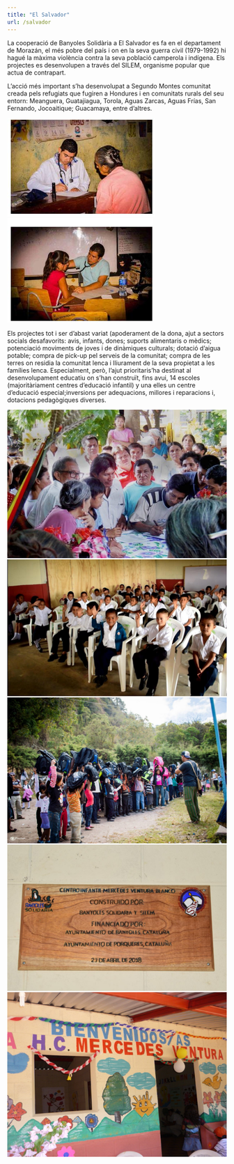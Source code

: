 ```yaml
---
title: "El Salvador"
url: /salvador
---
```


La cooperació de Banyoles Solidària a El Salvador es fa en el departament de Morazán, el més pobre del país i on en la seva guerra civil (1979-1992) hi hagué la màxima violència contra la seva població camperola i indígena. Els projectes es desenvolupen a través del SILEM, organisme popular que actua de contrapart.

L’acció més important s’ha desenvolupat a Segundo Montes comunitat creada pels refugiats que fugiren a Hondures i en comunitats rurals del seu entorn: Meanguera, Guatajiagua, Torola, Aguas Zarcas, Aguas Frías, San Fernando, Jocoaitique; Guacamaya, entre d’altres.

![](salvador_img/sm88.JPG)  ![](salvador_img/sm91.JPG)

Els projectes tot i ser d’abast variat (apoderament de la dona, ajut a sectors socials desafavorits: avis, infants, dones; suports alimentaris o mèdics; potenciació moviments de joves i de dinàmiques culturals; dotació d’aigua potable; compra de pick-up pel serveis de la comunitat; compra de les terres on residia la comunitat lenca i lliurament de la seva propietat a les famílies lenca. Especialment, però, l’ajut prioritaris’ha destinat al desenvolupament educatiu on s’han construït, fins avui, 14 escoles (majoritàriament centres d’educació infantil) y una elles un centre d’educació especial;inversions per adequacions, millores i reparacions i, dotacions pedagògiques diverses.

![](salvador_img/signatura.jpg)
![](salvador_img/escola01.JPG)
![](salvador_img/mochilas.jpg)
![](salvador_img/escola07.JPG)
![](salvador_img/P1090410.JPG)

